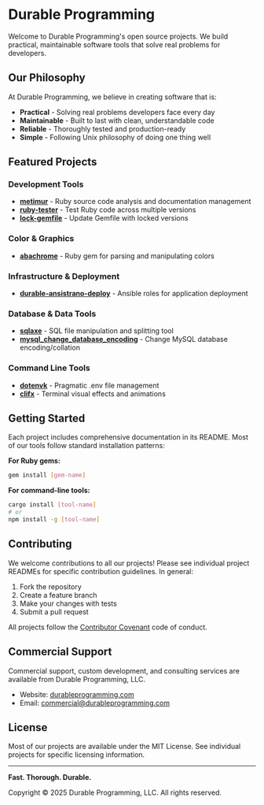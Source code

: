 # Durable Programming

Welcome to Durable Programming's open source projects. We build practical, maintainable software tools that solve real problems for developers.

## Our Philosophy

At Durable Programming, we believe in creating software that is:

- **Practical** - Solving real problems developers face every day
- **Maintainable** - Built to last with clean, understandable code
- **Reliable** - Thoroughly tested and production-ready
- **Simple** - Following Unix philosophy of doing one thing well

## Featured Projects

### Development Tools

- **[metimur](https://github.com/durableprogramming/metimur)** - Ruby source code analysis and documentation management
- **[ruby-tester](https://github.com/durableprogramming/ruby-tester)** - Test Ruby code across multiple versions
- **[lock-gemfile](https://github.com/durableprogramming/lock-gemfile)** - Update Gemfile with locked versions

### Color & Graphics

- **[abachrome](https://github.com/durableprogramming/abachrome)** - Ruby gem for parsing and manipulating colors

### Infrastructure & Deployment

- **[durable-ansistrano-deploy](https://github.com/durableprogramming/durable-ansistrano-deploy)** - Ansible roles for application deployment

### Database & Data Tools

- **[sqlaxe](https://github.com/djberube/sqlaxe)** - SQL file manipulation and splitting tool
- **[mysql_change_database_encoding](https://github.com/durableprogramming/mysql_change_database_encoding)** - Change MySQL database encoding/collation

### Command Line Tools

- **[dotenvk](https://github.com/durableprogramming/dotenvk)** - Pragmatic .env file management
- **[clifx](https://github.com/durableprogramming/clifx)** - Terminal visual effects and animations


## Getting Started

Each project includes comprehensive documentation in its README. Most of our tools follow standard installation patterns:

**For Ruby gems:**
```bash
gem install [gem-name]
```

**For command-line tools:**
```bash
cargo install [tool-name]
# or
npm install -g [tool-name]
```

## Contributing

We welcome contributions to all our projects! Please see individual project READMEs for specific contribution guidelines. In general:

1. Fork the repository
2. Create a feature branch
3. Make your changes with tests
4. Submit a pull request

All projects follow the [Contributor Covenant](https://www.contributor-covenant.org/) code of conduct.

## Commercial Support

Commercial support, custom development, and consulting services are available from Durable Programming, LLC.

- Website: [durableprogramming.com](https://durableprogramming.com)
- Email: [commercial@durableprogramming.com](mailto:commercial@durableprogramming.com)

## License

Most of our projects are available under the MIT License. See individual projects for specific licensing information.

---

**Fast. Thorough. Durable.**

Copyright © 2025 Durable Programming, LLC. All rights reserved.
